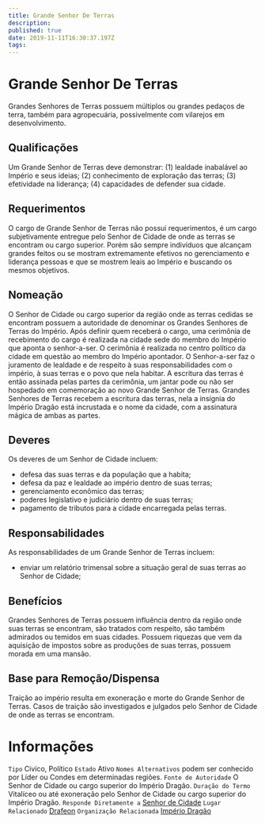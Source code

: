 ```yaml
---
title: Grande Senhor De Terras
description: 
published: true
date: 2019-11-11T16:30:37.197Z
tags: 
---
```


<!-- SUBTITLE: Visão geral sobre Grande Senhor De Terras -->

# Grande Senhor De Terras
Grandes Senhores de Terras possuem múltiplos ou grandes pedaços de terra, também para agropecuária, possivelmente com vilarejos em desenvolvimento.

## Qualificações
Um Grande Senhor de Terras deve demonstrar: (1) lealdade inabalável ao Império e seus ideias; (2) conhecimento de exploração das terras; (3) efetividade na liderança; (4) capacidades de defender sua cidade.

## Requerimentos
O cargo de Grande Senhor de Terras não possui requerimentos, é um cargo subjetivamente entregue pelo Senhor de Cidade de onde as terras se encontram ou cargo superior.   Porém são sempre indivíduos que alcançam grandes feitos ou se mostram extremamente efetivos no gerenciamento e liderança pessoas e que se mostrem leais ao Império e buscando os mesmos objetivos.

## Nomeação
O Senhor de Cidade ou cargo superior da região onde as terras cedidas se encontram possuem a autoridade de denominar os Grandes Senhores de Terras do Império. Após definir quem receberá o cargo, uma cerimônia de recebimento do cargo é realizada na cidade sede do membro do Império que aponta o senhor-a-ser.   O cerimônia é realizada no centro político da cidade em questão ao membro do Império apontador. O Senhor-a-ser faz o juramento de lealdade e de respeito à suas responsabilidades com o império, à suas terras e o povo que nela habitar. A escritura das terras é então assinada pelas partes da cerimônia, um jantar pode ou não ser hospedado em comemoração ao novo Grande Senhor de Terras.   Grandes Senhores de Terras recebem a escritura das terras, nela a insígnia do Império Dragão está incrustada e o nome da cidade, com a assinatura mágica de ambas as partes.

## Deveres
Os deveres de um Senhor de Cidade incluem:
* defesa das suas terras e da população que a habita;
* defesa da paz e lealdade ao império dentro de suas terras;
* gerenciamento econômico das terras;
* poderes legislativo e judiciário dentro de suas terras;
* pagamento de tributos para a cidade encarregada pelas terras.

## Responsabilidades
As responsabilidades de um Grande Senhor de Terras incluem:
* enviar um relatório trimensal sobre a situação geral de suas terras ao Senhor de Cidade;


## Benefícios
Grandes Senhores de Terras possuem influência dentro da região onde suas terras se encontram, são tratados com respeito, são também admirados ou temidos em suas cidades. Possuem riquezas que vem da aquisição de impostos sobre as produções de suas terras, possuem morada em uma mansão.

## Base para Remoção/Dispensa
Traição ao império resulta em exoneração e morte do Grande Senhor de Terras. Casos de traição são investigados e julgados pelo Senhor de Cidade de onde as terras se encontram.

# Informações
`Tipo` Civíco, Político 
`Estado` Ativo
`Nomes Alternativos` podem ser conhecido por Líder ou Condes em determinadas regiões.
`Fonte de Autoridade` O Senhor de Cidade ou cargo superior do Império Dragão.
`Duração do Termo` Vitalíceo ou até exoneração pelo Senhor de Cidade ou cargo superior do Império Dragão.
`Responde Diretamente a` [Senhor de Cidade](http://localhost/rankings-e-titulos/senhor-de-cidade#senhor-de-cidade)
`Lugar Relacionado` [Drafeon](http://localhost/lugares/plano-material/drafeon#drafeon)
`Organização Relacionada` [Império Dragão](http://localhost/faccoes/nacoes/imperio-dragao#imperio-dragao)
